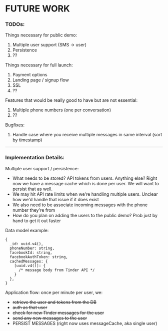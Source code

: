 # FUTURE WORK 

### TODOs:

Things necessary for public demo:
1. Multiple user support (SMS -> user)
2. Persistence
3. ??

Things necessary for full launch:
1. Payment options
2. Landing page / signup flow
3. SSL
4. ??

Features that would be really good to have but are not essential:
1. Multiple phone numbers (one per conversation)
2. ??

Bugfixes:
1. Handle case where you receive multiple messages in same interval (sort by timestamp)

-----------

### Implementation Details:

Multiple user support / persistence:

- What needs to be stored? API tokens from users. Anything else? Right now we have a message cache which is done per user. We will want to persist that as well.
- We may hit API rate limits when we're handling multiple users. Unclear how we'd handle that issue if it does exist
- We also need to be associate incoming messages with the phone number they're from
- How do you plan on adding the users to the public demo? Prob just by hand to get it out faster

Data model example:
```
{
  _id: uuid.v4(),
  phoneNumber: string,
  facebookId: string,
  facebookAuthToken: string,
  cachedMessages: {
    [uuid.v4()]: {
      /* message body from Tinder API */
    }
  },
}
```

Application flow: once per minute per user, we:
- ~~retrieve the user and tokens from the DB~~
- ~~auth as that user~~
- ~~check for new Tinder messages for the user~~
- ~~send any new messages to the user~~
- PERSIST MESSAGES (right now uses messageCache, aka single user)
